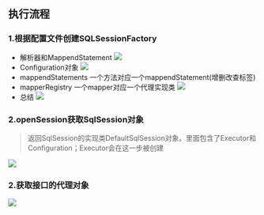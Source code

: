 ## 执行流程
### 1.根据配置文件创建SQLSessionFactory
* 解析器和MappendStatement
![](http://yingxs.com/img/mybatis-source1.png)
* Configuration对象
![](http://yingxs.com/img/mybatis-source2.png)
* mappendStatements 一个方法对应一个mappendStatement(增删改查标签)
* mapperRegistry 一个mapper对应一个代理实现类
![](http://yingxs.com/img/mybatis-source3.png)
* 总结
![](http://yingxs.com/img/mybatis-source4.png)

### 2.openSession获取SqlSession对象
> 返回SqlSession的实现类DefaultSqlSession对象。里面包含了Executor和Configuration；Executor会在这一步被创建

![](http://yingxs.com/img/mybatis-source5.png)
### 2.获取接口的代理对象
![](http://yingxs.com/img/mybatis-source6.png)










